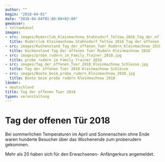 ```yaml
---
author: ""
begin: "2018-04-01"
date: "2018-04-04T01:00:00+02:00"
gewässer: 
- teltowkanal
images:
- src: images/Ruderclub_Kleinmachnow_Stahnsdorf_Teltow_2018_Tag_der_offenen_Tuer.jpg
  title: Ruderclub Kleinmachnow Stahnsdorf Teltow 2018 Tag der offenen Tuer
- src: images/Kuchenstand_Tag_der_offenen_Tuer_Rudern_Kleinmachnow_2018.jpg
  title: Kuchenstand Tag der offenen Tuer Rudern Kleinmachnow 2018
- src: images/probe_rudern_im_Family_Trainer_2018.jpg
  title: probe rudern im Family Trainer 2018
- src: images/Tag_der_offenen_Tuer_2018_Kleinmachnow_Schleuse.jpg
  title: Tag der offenen Tuer 2018 Kleinmachnow Schleuse
- src: images/Boote_beim_probe_rudern_Kleinmachnow_2018.jpg
  title: Boote beim probe rudern Kleinmachnow 2018
länder: 
- deutschland
title: Tag der offenen Tuer 2018
typen: veranstaltung
---
```



# Tag der offenen Tür 2018


Bei sommerlichen Temperaturen im April und Sonnenschein ohne Ende waren hunderte Besucher über das Wochenende zum proberudern gekommen.

Mehr als 20 haben sich für den Erwachsenen- Anfängerkurs angemeldet.

